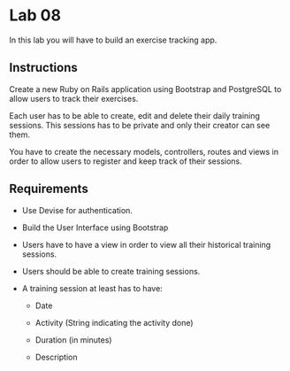 # Lab 08

In this lab you will have to build an exercise tracking app.

## Instructions

Create a new Ruby on Rails application using Bootstrap and PostgreSQL to allow users to track their exercises.

Each user has to be able to create, edit and delete their daily training sessions. This sessions has to be
private and only their creator can see them.

You have to create the necessary models, controllers, routes and views in order to allow users to register
and keep track of their sessions.

## Requirements

- Use Devise for authentication.

- Build the User Interface using Bootstrap

- Users have to have a view in order to view all their historical training sessions.

- Users should be able to create training sessions.

- A training session at least has to have:

  - Date

  - Activity (String indicating the activity done)

  - Duration (in minutes)

  - Description
